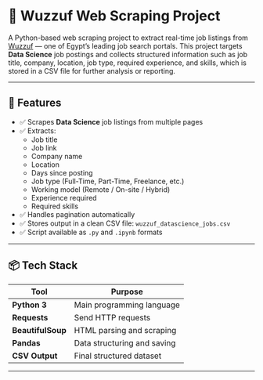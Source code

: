 # 🧠 Wuzzuf Web Scraping Project

A Python-based web scraping project to extract real-time job listings from [Wuzzuf](https://wuzzuf.net) — one of Egypt’s leading job search portals. This project targets **Data Science** job postings and collects structured information such as job title, company, location, job type, required experience, and skills, which is stored in a CSV file for further analysis or reporting.

---

## 📌 Features

- ✅ Scrapes **Data Science** job listings from multiple pages
- ✅ Extracts:
  - Job title
  - Job link
  - Company name
  - Location
  - Days since posting
  - Job type (Full-Time, Part-Time, Freelance, etc.)
  - Working model (Remote / On-site / Hybrid)
  - Experience required
  - Required skills
- ✅ Handles pagination automatically
- ✅ Stores output in a clean CSV file: `wuzzuf_datascience_jobs.csv`
- ✅ Script available as `.py` and `.ipynb` formats

---

## 📦 Tech Stack

| Tool           | Purpose                    |
|----------------|----------------------------|
| **Python 3**   | Main programming language  |
| **Requests**   | Send HTTP requests         |
| **BeautifulSoup** | HTML parsing and scraping |
| **Pandas**     | Data structuring and saving |
| **CSV Output** | Final structured dataset   |

---


